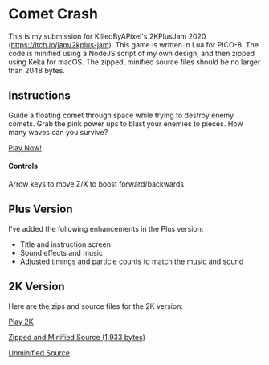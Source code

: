 # Comet Crash

This is my submission for KilledByAPixel's 2KPlusJam 2020 (https://itch.io/jam/2kplus-jam).
This game is written in Lua for PICO-8. The code is minified using a NodeJS script of my own design, and then zipped using Keka for macOS. The zipped, minified source files should be no larger than 2048 bytes.


## Instructions

Guide a floating comet through space while trying to destroy enemy comets.
Grab the pink power ups to blast your enemies to pieces.
How many waves can you survive?

[Play Now!](https://jordanranson.github.io/comet-crash/dist/)

#### Controls

Arrow keys to move
Z/X to boost forward/backwards


## Plus Version

I've added the following enhancements in the Plus version:
- Title and instruction screen
- Sound effects and music
- Adjusted timings and particle counts to match the music and sound


## 2K Version

Here are the zips and source files for the 2K version:

[Play 2K](https://jordanranson.github.io/comet-crash/dist/2k.html)

[Zipped and Minified Source (1,933 bytes)](https://github.com/jordanranson/comet-crash/blob/master/carts/comet-crash-2k.zip)

[Unminified Source](https://github.com/jordanranson/comet-crash/blob/master/carts/comet-crash-2k.p8)
